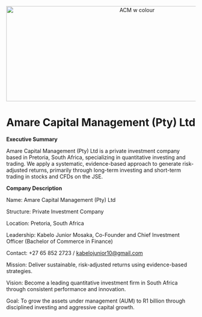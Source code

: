 <p align="center">
  <img src="https://github.com/user-attachments/assets/3f2b953f-e7d8-476e-b1b0-758cbdc004a9" alt="ACM w colour" width="680" height="253">
</p>

# Amare Capital Management (Pty) Ltd

**Executive Summary**

Amare Capital Management (Pty) Ltd is a private investment company based in Pretoria, South Africa, specializing in quantitative investing and trading. We apply a systematic, evidence-based approach to generate risk-adjusted returns, primarily through long-term investing and short-term trading in stocks and CFDs on the JSE.

**Company Description**

Name: Amare Capital Management (Pty) Ltd

Structure: Private Investment Company 

Location: Pretoria, South Africa

Leadership: Kabelo Junior Mosaka, Co-Founder and Chief Investment Officer (Bachelor of Commerce in Finance)

Contact: +27 65 852 2723 / kabelojunior10@gmail.com

Mission: Deliver sustainable, risk-adjusted returns using evidence-based strategies.

Vision: Become a leading quantitative investment firm in South Africa through consistent performance and innovation.

Goal: To grow the assets under management (AUM) to R1 billion through disciplined investing and aggressive capital growth.
